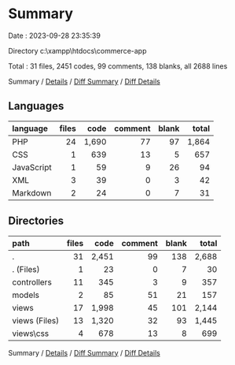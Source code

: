 # Summary

Date : 2023-09-28 23:35:39

Directory c:\\xampp\\htdocs\\commerce-app

Total : 31 files,  2451 codes, 99 comments, 138 blanks, all 2688 lines

Summary / [Details](details.md) / [Diff Summary](diff.md) / [Diff Details](diff-details.md)

## Languages
| language | files | code | comment | blank | total |
| :--- | ---: | ---: | ---: | ---: | ---: |
| PHP | 24 | 1,690 | 77 | 97 | 1,864 |
| CSS | 1 | 639 | 13 | 5 | 657 |
| JavaScript | 1 | 59 | 9 | 26 | 94 |
| XML | 3 | 39 | 0 | 3 | 42 |
| Markdown | 2 | 24 | 0 | 7 | 31 |

## Directories
| path | files | code | comment | blank | total |
| :--- | ---: | ---: | ---: | ---: | ---: |
| . | 31 | 2,451 | 99 | 138 | 2,688 |
| . (Files) | 1 | 23 | 0 | 7 | 30 |
| controllers | 11 | 345 | 3 | 9 | 357 |
| models | 2 | 85 | 51 | 21 | 157 |
| views | 17 | 1,998 | 45 | 101 | 2,144 |
| views (Files) | 13 | 1,320 | 32 | 93 | 1,445 |
| views\\css | 4 | 678 | 13 | 8 | 699 |

Summary / [Details](details.md) / [Diff Summary](diff.md) / [Diff Details](diff-details.md)